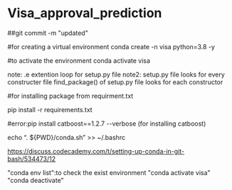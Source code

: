 # Visa_approval_prediction

##git commit -m "updated"

#for creating a virtual environment
conda create -n visa python=3.8 -y

#to activate the environment
 conda activate visa

note: .e extention loop for setup.py file
 note2: setup.py file looks for every constructer file
 find_package() of setup.py file looks for each constructor

#for installing package from requirment.txt

pip install -r requirements.txt

#error:pip install catboost==1.2.7 --verbose
(for installing catboost)

echo “. ${PWD}/conda.sh” >> ~/.bashrc

https://discuss.codecademy.com/t/setting-up-conda-in-git-bash/534473/12

"conda env list":to check the exist environment 
"conda activate visa"
"conda deactivate"


